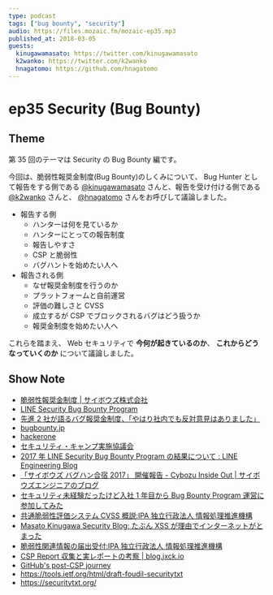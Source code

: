 ```yaml
---
type: podcast
tags: ["bug bounty", "security"]
audio: https://files.mozaic.fm/mozaic-ep35.mp3
published_at: 2018-03-05
guests:
  kinugawamasato: https://twitter.com/kinugawamasato
  k2wanko: https://twitter.com/k2wanko
  hnagatomo: https://github.com/hnagatomo
---
```


# ep35 Security (Bug Bounty)

## Theme

第 35 回のテーマは Security の Bug Bounty 編です。

今回は、脆弱性報奨金制度(Bug Bounty)のしくみについて、 Bug Hunter として報告をする側である [@kinugawamasato](https://twitter.com/kinugawamasato) さんと、報告を受け付ける側である [@k2wanko](https://twitter.com/k2wanko) さんと、 [@hnagatomo](https://github.com/hnagatomo) さんをお呼びして議論しました。

- 報告する側
  - ハンターは何を見ているか
  - ハンターにとっての報告制度
  - 報告しやすさ
  - CSP と脆弱性
  - バグハントを始めたい人へ
- 報告される側
  - なぜ報奨金制度を行うのか
  - プラットフォームと自前運営
  - 評価の難しさと CVSS
  - 成立するが CSP でブロックされるバグはどう扱うか
  - 報奨金制度を始めたい人へ

これらを踏まえ、 Web セキュリティで **今何が起きているのか**、 **これからどうなっていくのか** について議論しました。

## Show Note

- [脆弱性報奨金制度 | サイボウズ株式会社](https://cybozu.co.jp/products/bug-bounty/)
- [LINE Security Bug Bounty Program](https://bugbounty.linecorp.com/ja/)
- [先進 2 社が語るバグ報奨金制度、「やはり社内でも反対意見はありました」](http://tech.nikkeibp.co.jp/it/atcl/column/16/040600081/040700001/)
- [bugbounty.jp](https://bugbounty.jp/)
- [hackerone](https://www.hackerone.com/)
- [セキュリティ・キャンプ実施協議会](http://www.security-camp.org/)
- [2017 年 LINE Security Bug Bounty Program の結果について : LINE Engineering Blog](https://engineering.linecorp.com/ja/blog/detail/255)
- [「サイボウズ バグハン合宿 2017」 開催報告 - Cybozu Inside Out | サイボウズエンジニアのブログ](http://blog.cybozu.io/entry/2017/11/15/120000)
- [セキュリティ未経験だったけど入社 1 年目から Bug Bounty Program 運営に参加してみた](https://www.slideshare.net/linecorp/1-bug-bounty-program-88148396)
- [共通脆弱性評価システム CVSS 概説:IPA 独立行政法人 情報処理推進機構](https://www.ipa.go.jp/security/vuln/CVSS.html)
- [Masato Kinugawa Security Blog: たぶん XSS が理由でインターネットがとまった](http://masatokinugawa.l0.cm/2013/09/xss.benesse.html)
- [脆弱性関連情報の届出受付:IPA 独立行政法人 情報処理推進機構](https://www.ipa.go.jp/security/vuln/report/)
- [CSP Report 収集と実レポートの考察 | blog.jxck.io](https://blog.jxck.io/entries/2017-02-13/csp-report-case-study.html)
- [GitHub's post-CSP journey](https://githubengineering.com/githubs-post-csp-journey/)
- https://tools.ietf.org/html/draft-foudil-securitytxt
- https://securitytxt.org/

